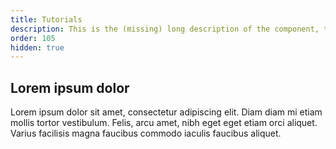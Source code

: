 ```yaml
---
title: Tutorials
description: This is the (missing) long description of the component, that will come from the frontmatter attributes
order: 105
hidden: true
---
```


## Lorem ipsum dolor

Lorem ipsum dolor sit amet, consectetur adipiscing elit. Diam diam mi etiam mollis tortor vestibulum. Felis, arcu amet, nibh eget eget etiam orci aliquet. Varius facilisis magna faucibus commodo iaculis faucibus aliquet.